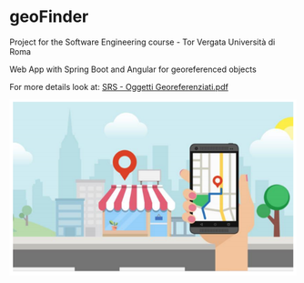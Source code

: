 # geoFinder
Project for the Software Engineering course - Tor Vergata Università di Roma

Web App with Spring Boot and Angular for georeferenced objects

For more details look at:
[SRS - Oggetti Georeferenziati.pdf](https://github.com/andreamagnante/geoFinder/blob/master/SRS%20oggetti%20georeferenziati.pdf)

![alt text](https://github.com/andreamagnante/geoFinder/blob/master/Screenshot%20from%202020-03-19%2017-21-04.png)
